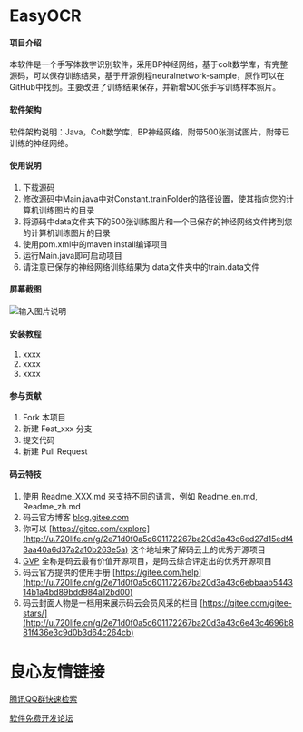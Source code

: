 # EasyOCR

#### 项目介绍
本软件是一个手写体数字识别软件，采用BP神经网络，基于colt数学库，有完整源码，可以保存训练结果，基于开源例程neuralnetwork-sample，原作可以在GitHub中找到。主要改进了训练结果保存，并新增500张手写训练样本照片。

#### 软件架构
软件架构说明：Java，Colt数学库，BP神经网络，附带500张测试图片，附带已训练的神经网络。

#### 使用说明

1. 下载源码
2. 修改源码中Main.java中对Constant.trainFolder的路径设置，使其指向您的计算机训练图片的目录
3. 将源码中data文件夹下的500张训练图片和一个已保存的神经网络文件拷到您的计算机训练图片的目录
4. 使用pom.xml中的maven install编译项目
5. 运行Main.java即可启动项目
6. 请注意已保存的神经网络训练结果为 data文件夹中的train.data文件

#### 屏幕截图

![输入图片说明](https://images.gitee.com/uploads/images/2018/0909/181848_0c93250d_1203742.png "screenShot.png")


#### 安装教程

1. xxxx
2. xxxx
3. xxxx

#### 参与贡献

1. Fork 本项目
2. 新建 Feat_xxx 分支
3. 提交代码
4. 新建 Pull Request


#### 码云特技

1. 使用 Readme\_XXX.md 来支持不同的语言，例如 Readme\_en.md, Readme\_zh.md
2. 码云官方博客 [blog.gitee.com](http://u.720life.cn/g/4d9d51ba66eeb41dfb9759648c593bf554785fd0e6ab49d2f13e98afcb69bbc7) 
3. 你可以 [https://gitee.com/explore](http://u.720life.cn/g/2e71d0f0a5c601172267ba20d3a43c6ed27d15edf43aa40a6d37a2a10b263e5a)  这个地址来了解码云上的优秀开源项目
4. [GVP](http://u.720life.cn/g/2e71d0f0a5c601172267ba20d3a43c6eb5ad9b84ebe402667383e4a11c785b2d)  全称是码云最有价值开源项目，是码云综合评定出的优秀开源项目
5. 码云官方提供的使用手册 [https://gitee.com/help](http://u.720life.cn/g/2e71d0f0a5c601172267ba20d3a43c6ebbaab544314b1a4bd89bdd984a12bd00) 
6. 码云封面人物是一档用来展示码云会员风采的栏目 [https://gitee.com/gitee-stars/](http://u.720life.cn/g/2e71d0f0a5c601172267ba20d3a43c6e43c4696b881f436e3c9d0b3d64c264cb) 


 # 良心友情链接

[腾讯QQ群快速检索](http://u.720life.cn/s/8cf73f7c)

[软件免费开发论坛](http://u.720life.cn/s/bbb01dc0)